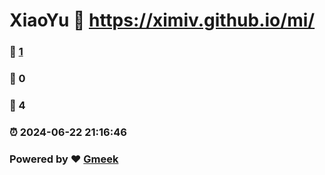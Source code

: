 # XiaoYu :link: https://ximiv.github.io/mi/ 
### :page_facing_up: [1](https://ximiv.github.io/mi//tag.html) 
### :speech_balloon: 0 
### :hibiscus: 4 
### :alarm_clock: 2024-06-22 21:16:46 
### Powered by :heart: [Gmeek](https://github.com/Meekdai/Gmeek)
